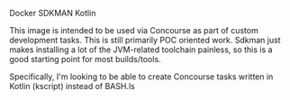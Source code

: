 Docker SDKMAN Kotlin

This image is intended to be used via Concourse as part of custom development tasks.  This is still primarily POC oriented work.  Sdkman just makes installing a lot of the JVM-related toolchain painless, so this is a good starting point for most builds/tools.

Specifically, I'm looking to be able to create Concourse tasks written in Kotlin (kscript) instead of BASH.ls
